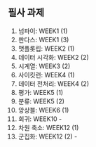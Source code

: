 ## 필사 과제

1. 넘파이: WEEK1 (1)
2. 판다스: WEEK1 (3)
3. 맷플롯립: WEEK2 (1)
4. 데이터 시각화: WEEK2 (2)
5. 시계열: WEEK3 (2)
6. 사이킷런: WEEK4 (1)
7. 데이터 전처리: WEEK4 (2)
8. 평가: WEEK5 (1)
9. 분류: WEEK5 (2)
10. 앙상블: WEEK6 (1)
11. 회귀: WEEK10 -
12. 차원 축소: WEEK12 (1)
13. 군집화: WEEK12 (2) -
